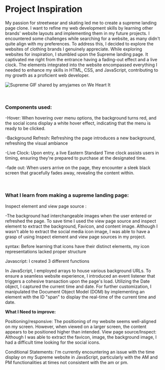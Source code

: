 <h1>Project Inspiration</h1>
My passion for streetwear and skating led me to create a supreme landing page clone. I want to refine my web development skills by learning other brands' website layouts and implementing them 
in my future projects. I encountered some challenges while searching for a website, as many didn't quite align with my preferences. To address this, I decided to explore the websites of clothing brands I 
genuinely appreciate. While exploring websites for inspiration, I stumbled upon the Supreme landing page. It captivated me right from the entrance having a fading-out effect and a live clock. 
The elements integrated into the website encompassed everything I needed to enhance my skills in HTML, CSS, and JavaScript, contributing to my growth as a proficient web developer.

![Supreme GIF shared by amyjames on We Heart It](https://github.com/2bumb/Supreme-Landing-Page-Clone/assets/133481864/ef8c1159-7603-4708-9c57-2ad58ad277ea) 

<br/>
<h3>Components used:</h3>

-Hover: When hovering over menu options, the background turns red, and the social icons display a white hover effect, indicating that the menu is ready to be clicked.

-Background Refresh: Refreshing the page introduces a new background, refreshing the visual ambiance

-Live Clock: Upon entry, a live Eastern Standard Time clock assists users in timing, ensuring they're prepared to purchase at the designated time.

-fade out: When users arrive on the page, they encounter a sleek black screen that gracefully fades away, revealing the content within.



<br/>

<h3>What I learn from making a supreme landing page:</h3>
Inspect element and view page source : 

-The background had interchangeable images when the user entered or refreshed the page. To save time I used the view page source and inspect element to extract the background, Favicon, and content image. Although I wasn't able to extract the social media icon image, I was able to have a grasp of using Inspect element and view page sources in my project. 

syntax: Before learning that icons have their distinct elements, my icon representations lacked proper structure

Javascript: I created 3 different functions

In JavaScript, I employed arrays to house various background URLs. To ensure a seamless website experience, I introduced an event listener that triggers a cohesive transaction upon the page's load. Utilizing the Date object, I captured the current time and date. For further customization, I manipulated the Document Object Model (DOM) by implementing an element with the ID "span" to display the real-time of the current time and date.





<b>What I Need to improve:</b>

Positioning/responsive: The positioning of my website seems well-aligned on my screen. However, when viewed on a larger screen, the content appears to be positioned higher than intended.
View page source/Inspect: Although I was able to extract the favicon, image, the background image, I had a difficult time looking for the social icons.

Conditional Statements: I'm currently encountering an issue with the time display on my Supreme website in JavaScript, particularly with the AM and PM functionalities at times not consistent with the 
am or pm.








